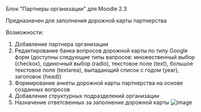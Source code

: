 Блок "Партнеры организации" для Moodle 2.3

Предназначен для заполнения дорожной карты партнерства 

Возможности: 
1. Добавление партнера организации
2. Редактирование банка вопросов дорожной карты по типу Google форм (доступны следующие типы вапросов: множественный выбор (checkox), одиночный выбор (radio), текстовое поле (text), большое текстовое поле (textarea), выпадающий список с годом (year), заголовок (head))
3. Формирование анкеты дорожной карты партнерства на основе созданных вопросов
4. Добавление структурных подразделений организации
5. Назначение ответсвенных за заполнение дорожной карты
![image](https://github.com/user-attachments/assets/d478b4ed-7b1e-4fd0-ba20-0e3d55bb8aee)
   
